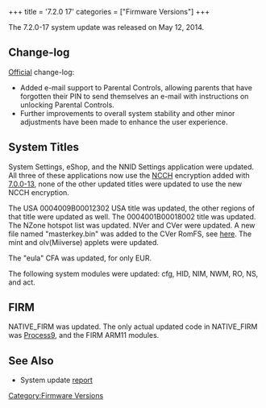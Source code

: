 +++
title = '7.2.0 17'
categories = ["Firmware Versions"]
+++

The 7.2.0-17 system update was released on May 12, 2014.

## Change-log

[Official](http://en-americas-support.nintendo.com/app/answers/detail/a_id/231)
change-log:

- Added e-mail support to Parental Controls, allowing parents that have
  forgotten their PIN to send themselves an e-mail with instructions on
  unlocking Parental Controls.
- Further improvements to overall system stability and other minor
  adjustments have been made to enhance the user experience.

## System Titles

System Settings, eShop, and the NNID Settings application were updated.
All three of these applications now use the [NCCH](NCCH "wikilink")
encryption added with [7.0.0-13](7.0.0-13 "wikilink"), none of the other
updated titles were updated to use the new NCCH encryption.

The USA 0004009B00012302 USA title was updated, the other regions of
that title were updated as well. The 0004001B00018002 title was updated.
The NZone hotspot list was updated. NVer and CVer were updated. A new
file named "masterkey.bin" was added to the CVer RomFS, see
[here](CVer "wikilink"). The mint and olv(Miiverse) applets were
updated.

The "eula" CFA was updated, for only EUR.

The following system modules were updated: cfg, HID, NIM, NWM, RO, NS,
and act.

## FIRM

NATIVE_FIRM was updated. The only actual updated code in NATIVE_FIRM was
[Process9](FIRM "wikilink"), and the FIRM ARM11 modules.

## See Also

- System update
  [report](http://yls8.mtheall.com/ninupdates/reports.php?date=05-12-14_08-05-03&sys=ctr)

[Category:Firmware Versions](Category:Firmware_Versions "wikilink")
